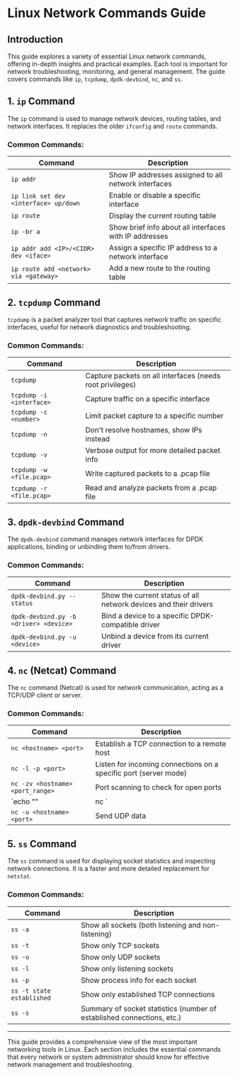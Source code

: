 
# Linux Network Commands Guide

## Introduction

This guide explores a variety of essential Linux network commands, offering in-depth insights and practical examples. Each tool is important for network troubleshooting, monitoring, and general management. The guide covers commands like `ip`, `tcpdump`, `dpdk-devbind`, `nc`, and `ss`.

## 1. `ip` Command

The `ip` command is used to manage network devices, routing tables, and network interfaces. It replaces the older `ifconfig` and `route` commands.

### Common Commands:

| Command                                | Description                                                                                   |
|----------------------------------------|-----------------------------------------------------------------------------------------------|
| `ip addr`                              | Show IP addresses assigned to all network interfaces                                           |
| `ip link set dev <interface> up/down`  | Enable or disable a specific interface                                                        |
| `ip route`                             | Display the current routing table                                                             |
| `ip -br a`                             | Show brief info about all interfaces with IP addresses                                        |
| `ip addr add <IP>/<CIDR> dev <iface>`  | Assign a specific IP address to a network interface                                           |
| `ip route add <network> via <gateway>` | Add a new route to the routing table                                                          |

## 2. `tcpdump` Command

`tcpdump` is a packet analyzer tool that captures network traffic on specific interfaces, useful for network diagnostics and troubleshooting.

### Common Commands:

| Command                                        | Description                                                                                           |
|------------------------------------------------|-------------------------------------------------------------------------------------------------------|
| `tcpdump`                                      | Capture packets on all interfaces (needs root privileges)                                              |
| `tcpdump -i <interface>`                       | Capture traffic on a specific interface                                                                |
| `tcpdump -c <number>`                          | Limit packet capture to a specific number                                                              |
| `tcpdump -n`                                   | Don't resolve hostnames, show IPs instead                                                              |
| `tcpdump -v`                                   | Verbose output for more detailed packet info                                                           |
| `tcpdump -w <file.pcap>`                       | Write captured packets to a .pcap file                                                                 |
| `tcpdump -r <file.pcap>`                       | Read and analyze packets from a .pcap file                                                             |

## 3. `dpdk-devbind` Command

The `dpdk-devbind` command manages network interfaces for DPDK applications, binding or unbinding them to/from drivers.

### Common Commands:

| Command                                        | Description                                                                                           |
|------------------------------------------------|-------------------------------------------------------------------------------------------------------|
| `dpdk-devbind.py --status`                     | Show the current status of all network devices and their drivers                                       |
| `dpdk-devbind.py -b <driver> <device>`         | Bind a device to a specific DPDK-compatible driver                                                     |
| `dpdk-devbind.py -u <device>`                  | Unbind a device from its current driver                                                                |

## 4. `nc` (Netcat) Command

The `nc` command (Netcat) is used for network communication, acting as a TCP/UDP client or server.

### Common Commands:

| Command                                        | Description                                                                                           |
|------------------------------------------------|-------------------------------------------------------------------------------------------------------|
| `nc <hostname> <port>`                         | Establish a TCP connection to a remote host                                                            |
| `nc -l -p <port>`                              | Listen for incoming connections on a specific port (server mode)                                       |
| `nc -zv <hostname> <port_range>`               | Port scanning to check for open ports                                                                  |
| `echo "<data>" | nc <hostname> <port>`         | Send data over a TCP connection                                                                        |
| `nc -u <hostname> <port>`                      | Send UDP data                                                                                          |

## 5. `ss` Command

The `ss` command is used for displaying socket statistics and inspecting network connections. It is a faster and more detailed replacement for `netstat`.

### Common Commands:

| Command                                        | Description                                                                                           |
|------------------------------------------------|-------------------------------------------------------------------------------------------------------|
| `ss -a`                                        | Show all sockets (both listening and non-listening)                                                    |
| `ss -t`                                        | Show only TCP sockets                                                                                  |
| `ss -u`                                        | Show only UDP sockets                                                                                  |
| `ss -l`                                        | Show only listening sockets                                                                            |
| `ss -p`                                        | Show process info for each socket                                                                      |
| `ss -t state established`                      | Show only established TCP connections                                                                  |
| `ss -s`                                        | Summary of socket statistics (number of established connections, etc.)                                 |

---

This guide provides a comprehensive view of the most important networking tools in Linux. Each section includes the essential commands that every network or system administrator should know for effective network management and troubleshooting.
